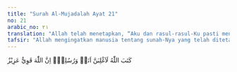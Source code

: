 ```yaml
---
title: "Surah Al-Mujadalah Ayat 21"
no: 21
arabic_no: ٢١
translation: "Allah telah menetapkan, “Aku dan rasul-rasul-Ku pasti menang.” Sungguh, Allah Mahakuat, Mahaperkasa."
tafsir: "Allah mengingatkan manusia tentang sunah-Nya yang telah ditetapkan di Lauh Mahfudh dan berlaku di sepanjang masa dan di semua tempat. Sunah-Nya itu ialah mengenai ketetapan Allah dan rasul-Nya yang pasti akan mengalahkan setiap orang yang ingkar kepada-Nya. Di antaranya Allah telah menghancurkan kaum Nuh, kaum Lut, kaum Saleh, Fir'aun serta pengikutnya dengan bermacam-macam cara. Kemenangan seperti itu akan diperoleh pula oleh Nabi Muhammad dan pengikut-pengikutnya, dan juga setiap orang yang benar-benar melaksanakan agama Islam dengan sebaik-baiknya. Ini adalah sunatullah yang berlaku bagi hamba-Nya. Allah berfirman:\n\nDan sungguh, janji Kami telah tetap bagi hamba-hamba Kami yang menjadi rasul, (yaitu) mereka itu pasti akan mendapat pertolongan. Dan sesungguhnya bala tentara Kami itulah yang pasti menang. (as-saffat/37: 171-173)\n\nPada akhir ayat ini ditegaskan lagi bahwa Allah mempunyai kekuasaan yang mutlak, kuasa menolong rasul-Nya dan orang-orang yang beriman, dan mengalahkan orang-orang kafir. Tidak seorang pun di langit maupun di bumi yang sanggup melawan kehendak-Nya. Dia sangat mudah melaksanakan kehendak-Nya. Allah berfirman:\n\nSesungguhnya urusan-Nya apabila Dia menghendaki sesuatu Dia hanya berkata kepadanya, \"Jadilah!\" Maka jadilah sesuatu itu. (Yasin/36: 82)"
---
```

كَتَبَ اللّٰهُ لَاَغْلِبَنَّ اَنَا۠ وَرُسُلِيْۗ اِنَّ اللّٰهَ قَوِيٌّ عَزِيْزٌ 